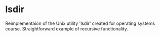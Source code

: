 # lsdir
Reimplementaion of the Unix utility 'lsdir' created for operating systems course.  Straightforward example of recursive functionality.
